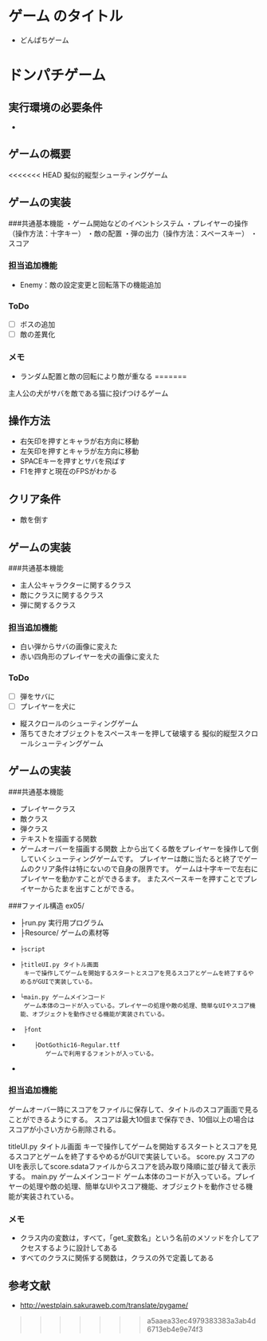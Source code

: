 # ゲーム のタイトル
* どんぱちゲーム
# ドンパチゲーム
## 実行環境の必要条件
* 
## ゲームの概要
<<<<<<< HEAD
擬似的縦型シューティングゲーム

## ゲームの実装
###共通基本機能
・ゲーム開始などのイベントシステム
・プレイヤーの操作（操作方法：十字キー）
・敵の配置
・弾の出力（操作方法：スペースキー）
・スコア
      
### 担当追加機能
* Enemy：敵の設定変更と回転落下の機能追加
### ToDo
- [ ] ボスの追加
- [ ] 敵の差異化
### メモ
* ランダム配置と敵の回転により敵が重なる
=======

主人公の犬がサバを敵である猫に投げつけるゲーム

## 操作方法
* 右矢印を押すとキャラが右方向に移動
* 左矢印を押すとキャラが左方向に移動
* SPACEキーを押すとサバを飛ばす
* F1を押すと現在のFPSがわかる

## クリア条件
* 敵を倒す

## ゲームの実装
###共通基本機能
* 主人公キャラクターに関するクラス
* 敵にクラスに関するクラス
* 弾に関するクラス

### 担当追加機能
* 白い弾からサバの画像に変えた
* 赤い四角形のプレイヤーを犬の画像に変えた

### ToDo
- [ ] 弾をサバに
- [ ] プレイヤーを犬に

* 縦スクロールのシューティングゲーム
* 落ちてきたオブジェクトをスペースキーを押して破壊する
擬似的縦型スクロールシューティングゲーム

## ゲームの実装
###共通基本機能
* プレイヤークラス
* 敵クラス
* 弾クラス
* テキストを描画する関数
* ゲームオーバーを描画する関数
上から出てくる敵をプレイヤーを操作して倒していくシューティングゲームです。
プレイヤーは敵に当たると終了でゲームのクリア条件は特にないので自身の限界です。
ゲームは十字キーで左右にプレイヤーを動かすことができるます。
またスペースキーを押すことでプレイヤーからたまを出すことができる。

###ファイル構造
ex05/
*  ├run.py 実行用プログラム
*  ├Resource/ ゲームの素材等
*     ├script 
*     ├titleUI.py タイトル画面
       キーで操作してゲームを開始するスタートとスコアを見るスコアとゲームを終了するやめるがGUIで実装している。
*     └main.py ゲームメインコード
       ゲーム本体のコードが入っている。プレイヤーの処理や敵の処理、簡単なUIやスコア機能、オブジェクトを動作させる機能が実装されている。
*      ├font
*         ├DotGothic16-Regular.ttf
             ゲームで利用するフォントが入っている。
*             
      
### 担当追加機能
ゲームオーバー時にスコアをファイルに保存して、タイトルのスコア画面で見ることができるようにする。
スコアは最大10個まで保存でき、10個以上の場合はスコアが小さい方から削除される。

titleUI.py タイトル画面
       キーで操作してゲームを開始するスタートとスコアを見るスコアとゲームを終了するやめるがGUIで実装している。
score.py
        スコアのUIを表示してscore.sdataファイルからスコアを読み取り降順に並び替えて表示する。
main.py ゲームメインコード
       ゲーム本体のコードが入っている。プレイヤーの処理や敵の処理、簡単なUIやスコア機能、オブジェクトを動作させる機能が実装されている。


### メモ
* クラス内の変数は，すべて，「get_変数名」という名前のメソッドを介してアクセスするように設計してある
* すべてのクラスに関係する関数は，クラスの外で定義してある

## 参考文献
* http://westplain.sakuraweb.com/translate/pygame/
>>>>>>> a5aaea33ec4979383383a3ab4d6713eb4e9e74f3
